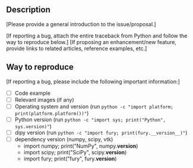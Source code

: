 ## Description
[Please provide a general introduction to the issue/proposal.]

[If reporting a bug, attach the entire traceback from Python and follow the way to reproduce below.]
[If proposing an enhancement/new feature, provide links to related articles, reference examples, etc.]


## Way to reproduce
[If reporting a bug, please include the following important information:]
- [ ] Code example
- [ ] Relevant images (if any)
- [ ] Operating system and version (run `python -c "import platform; print(platform.platform())"`)
- [ ] Python version (run `python -c "import sys; print("Python", sys.version)"`)
- [ ] dipy version (run `python -c "import fury; print(fury.__version__)"`)
- [ ] dependency version (numpy, scipy, vtk)
    * import numpy; print("NumPy", numpy.__version__)
    * import scipy; print("SciPy", scipy.__version__)
    * import fury; print("fury", fury.__version__)
